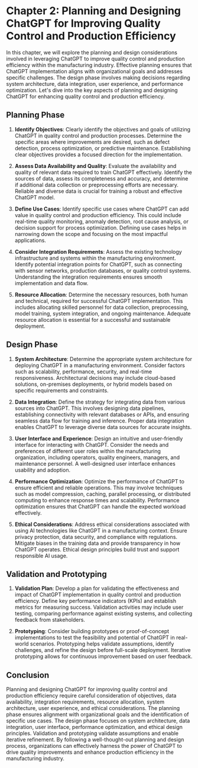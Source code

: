 Chapter 2: Planning and Designing ChatGPT for Improving Quality Control and Production Efficiency
=================================================================================================

In this chapter, we will explore the planning and design considerations involved in leveraging ChatGPT to improve quality control and production efficiency within the manufacturing industry. Effective planning ensures that ChatGPT implementation aligns with organizational goals and addresses specific challenges. The design phase involves making decisions regarding system architecture, data integration, user experience, and performance optimization. Let's dive into the key aspects of planning and designing ChatGPT for enhancing quality control and production efficiency.

Planning Phase
--------------

1. **Identify Objectives**: Clearly identify the objectives and goals of utilizing ChatGPT in quality control and production processes. Determine the specific areas where improvements are desired, such as defect detection, process optimization, or predictive maintenance. Establishing clear objectives provides a focused direction for the implementation.

2. **Assess Data Availability and Quality**: Evaluate the availability and quality of relevant data required to train ChatGPT effectively. Identify the sources of data, assess its completeness and accuracy, and determine if additional data collection or preprocessing efforts are necessary. Reliable and diverse data is crucial for training a robust and effective ChatGPT model.

3. **Define Use Cases**: Identify specific use cases where ChatGPT can add value in quality control and production efficiency. This could include real-time quality monitoring, anomaly detection, root cause analysis, or decision support for process optimization. Defining use cases helps in narrowing down the scope and focusing on the most impactful applications.

4. **Consider Integration Requirements**: Assess the existing technology infrastructure and systems within the manufacturing environment. Identify potential integration points for ChatGPT, such as connecting with sensor networks, production databases, or quality control systems. Understanding the integration requirements ensures smooth implementation and data flow.

5. **Resource Allocation**: Determine the necessary resources, both human and technical, required for successful ChatGPT implementation. This includes allocating skilled personnel for data collection, preprocessing, model training, system integration, and ongoing maintenance. Adequate resource allocation is essential for a successful and sustainable deployment.

Design Phase
------------

1. **System Architecture**: Determine the appropriate system architecture for deploying ChatGPT in a manufacturing environment. Consider factors such as scalability, performance, security, and real-time responsiveness. Architectural decisions may include cloud-based solutions, on-premises deployments, or hybrid models based on specific requirements and constraints.

2. **Data Integration**: Define the strategy for integrating data from various sources into ChatGPT. This involves designing data pipelines, establishing connectivity with relevant databases or APIs, and ensuring seamless data flow for training and inference. Proper data integration enables ChatGPT to leverage diverse data sources for accurate insights.

3. **User Interface and Experience**: Design an intuitive and user-friendly interface for interacting with ChatGPT. Consider the needs and preferences of different user roles within the manufacturing organization, including operators, quality engineers, managers, and maintenance personnel. A well-designed user interface enhances usability and adoption.

4. **Performance Optimization**: Optimize the performance of ChatGPT to ensure efficient and reliable operations. This may involve techniques such as model compression, caching, parallel processing, or distributed computing to enhance response times and scalability. Performance optimization ensures that ChatGPT can handle the expected workload effectively.

5. **Ethical Considerations**: Address ethical considerations associated with using AI technologies like ChatGPT in a manufacturing context. Ensure privacy protection, data security, and compliance with regulations. Mitigate biases in the training data and provide transparency in how ChatGPT operates. Ethical design principles build trust and support responsible AI usage.

Validation and Prototyping
--------------------------

1. **Validation Plan**: Develop a plan for validating the effectiveness and impact of ChatGPT implementation in quality control and production efficiency. Define key performance indicators (KPIs) and establish metrics for measuring success. Validation activities may include user testing, comparing performance against existing systems, and collecting feedback from stakeholders.

2. **Prototyping**: Consider building prototypes or proof-of-concept implementations to test the feasibility and potential of ChatGPT in real-world scenarios. Prototyping helps validate assumptions, identify challenges, and refine the design before full-scale deployment. Iterative prototyping allows for continuous improvement based on user feedback.

Conclusion
----------

Planning and designing ChatGPT for improving quality control and production efficiency require careful consideration of objectives, data availability, integration requirements, resource allocation, system architecture, user experience, and ethical considerations. The planning phase ensures alignment with organizational goals and the identification of specific use cases. The design phase focuses on system architecture, data integration, user interface, performance optimization, and ethical design principles. Validation and prototyping validate assumptions and enable iterative refinement. By following a well-thought-out planning and design process, organizations can effectively harness the power of ChatGPT to drive quality improvements and enhance production efficiency in the manufacturing industry.
